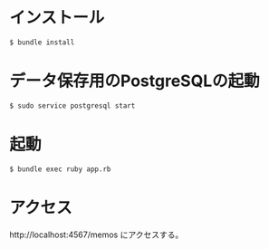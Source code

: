 # インストール

`$ bundle install`

# データ保存用のPostgreSQLの起動

`$ sudo service postgresql start`

# 起動

`$ bundle exec ruby app.rb`

# アクセス

 http://localhost:4567/memos にアクセスする。
